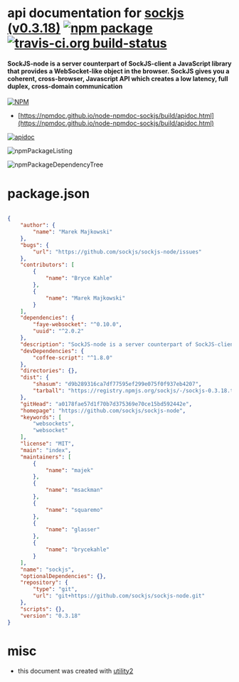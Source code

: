 # api documentation for  [sockjs (v0.3.18)](https://github.com/sockjs/sockjs-node)  [![npm package](https://img.shields.io/npm/v/npmdoc-sockjs.svg?style=flat-square)](https://www.npmjs.org/package/npmdoc-sockjs) [![travis-ci.org build-status](https://api.travis-ci.org/npmdoc/node-npmdoc-sockjs.svg)](https://travis-ci.org/npmdoc/node-npmdoc-sockjs)
#### SockJS-node is a server counterpart of SockJS-client a JavaScript library that provides a WebSocket-like object in the browser. SockJS gives you a coherent, cross-browser, Javascript API which creates a low latency, full duplex, cross-domain communication

[![NPM](https://nodei.co/npm/sockjs.png?downloads=true&downloadRank=true&stars=true)](https://www.npmjs.com/package/sockjs)

- [https://npmdoc.github.io/node-npmdoc-sockjs/build/apidoc.html](https://npmdoc.github.io/node-npmdoc-sockjs/build/apidoc.html)

[![apidoc](https://npmdoc.github.io/node-npmdoc-sockjs/build/screenCapture.buildCi.browser.%252Ftmp%252Fbuild%252Fapidoc.html.png)](https://npmdoc.github.io/node-npmdoc-sockjs/build/apidoc.html)

![npmPackageListing](https://npmdoc.github.io/node-npmdoc-sockjs/build/screenCapture.npmPackageListing.svg)

![npmPackageDependencyTree](https://npmdoc.github.io/node-npmdoc-sockjs/build/screenCapture.npmPackageDependencyTree.svg)



# package.json

```json

{
    "author": {
        "name": "Marek Majkowski"
    },
    "bugs": {
        "url": "https://github.com/sockjs/sockjs-node/issues"
    },
    "contributors": [
        {
            "name": "Bryce Kahle"
        },
        {
            "name": "Marek Majkowski"
        }
    ],
    "dependencies": {
        "faye-websocket": "^0.10.0",
        "uuid": "^2.0.2"
    },
    "description": "SockJS-node is a server counterpart of SockJS-client a JavaScript library that provides a WebSocket-like object in the browser. SockJS gives you a coherent, cross-browser, Javascript API which creates a low latency, full duplex, cross-domain communication",
    "devDependencies": {
        "coffee-script": "^1.8.0"
    },
    "directories": {},
    "dist": {
        "shasum": "d9b289316ca7df77595ef299e075f0f937eb4207",
        "tarball": "https://registry.npmjs.org/sockjs/-/sockjs-0.3.18.tgz"
    },
    "gitHead": "a0178fae57d1f70b7d375369e70ce15bd592442e",
    "homepage": "https://github.com/sockjs/sockjs-node",
    "keywords": [
        "websockets",
        "websocket"
    ],
    "license": "MIT",
    "main": "index",
    "maintainers": [
        {
            "name": "majek"
        },
        {
            "name": "msackman"
        },
        {
            "name": "squaremo"
        },
        {
            "name": "glasser"
        },
        {
            "name": "brycekahle"
        }
    ],
    "name": "sockjs",
    "optionalDependencies": {},
    "repository": {
        "type": "git",
        "url": "git+https://github.com/sockjs/sockjs-node.git"
    },
    "scripts": {},
    "version": "0.3.18"
}
```



# misc
- this document was created with [utility2](https://github.com/kaizhu256/node-utility2)
